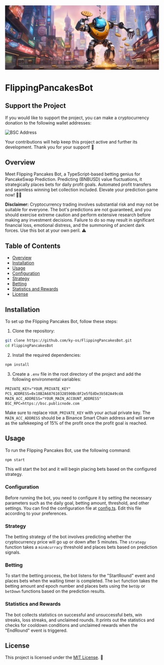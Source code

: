 ![Cover Image](assets/cover.png)

# FlippingPancakesBot

## Support the Project

If you would like to support the project, you can make a cryptocurrency donation to the following wallet addresses:

![BSC Address](https://img.shields.io/badge/bsc-address?style=for-the-badge&logo=binance&label=0xfF606670cc6496349A21C314B25afA218d30D173&color=%23F0B90B)

Your contributions will help keep this project active and further its development. Thank you for your support! 🙌

## Overview

Meet Flipping Pancakes Bot, a TypeScript-based betting genius for PancakeSwap Prediction. Predicting (BNBUSD) value fluctuations, it strategically places bets for daily profit goals. Automated profit transfers and seamless winning bet collection included. Elevate your prediction game now! 🥞🤖

**Disclaimer:** Cryptocurrency trading involves substantial risk and may not be suitable for everyone. The bot's predictions are not guaranteed, and you should exercise extreme caution and perform extensive research before making any investment decisions. Failure to do so may result in significant financial loss, emotional distress, and the summoning of ancient dark forces. Use this bot at your own peril. ⚠️

## Table of Contents

- [Overview](#overview)
- [Installation](#installation)
- [Usage](#usage)
- [Configuration](#configuration)
- [Strategy](#strategy)
- [Betting](#betting)
- [Statistics and Rewards](#statistics-and-rewards)
- [License](#license)

## Installation

To set up the Flipping Pancakes Bot, follow these steps:

1. Clone the repository:

```bash
git clone https://github.com/ky-os/FlippingPancakesBot.git
cd FlippingPancakesBot
```

2. Install the required dependencies:

```bash
npm install
```

3. Create a `.env` file in the root directory of the project and add the following environmental variables:

```plaintext
PRIVATE_KEY="YOUR_PRIVATE_KEY"
PCS_ADDRESS=0x18B2A687610328590Bc8F2e5fEdDe3b582A49cdA
MAIN_ACC_ADDRESS="YOUR_MAIN_ACCOUNT_ADDRESS"
BSC_RPC=https://bsc.publicnode.com
```

Make sure to replace `YOUR_PRIVATE_KEY` with your actual private key. The `MAIN_ACC_ADDRESS` should be a Binance Smart Chain address and will serve as the safekeeping of 15% of the profit once the profit goal is reached.

## Usage

To run the Flipping Pancakes Bot, use the following command:

```bash
npm start
```

This will start the bot and it will begin placing bets based on the configured strategy.

### Configuration

Before running the bot, you need to configure it by setting the necessary parameters such as the daily goal, betting amount, threshold, and other settings. You can find the configuration file at [config.ts](config.ts). Edit this file according to your preferences.

### Strategy

The betting strategy of the bot involves predicting whether the cryptocurrency price will go up or down after 5 minutes. The `strategy` function takes a `minAcurracy` threshold and places bets based on prediction signals.

### Betting

To start the betting process, the bot listens for the "StartRound" event and places bets when the waiting timer is completed. The `bet` function takes the betting amount and epoch number and places bets using the `betUp` or `betDown` functions based on the prediction results.

### Statistics and Rewards

The bot collects statistics on successful and unsuccessful bets, win streaks, loss streaks, and unclaimed rounds. It prints out the statistics and checks for cooldown conditions and unclaimed rewards when the "EndRound" event is triggered.

## License

This project is licensed under the [MIT License](LICENSE). 📝